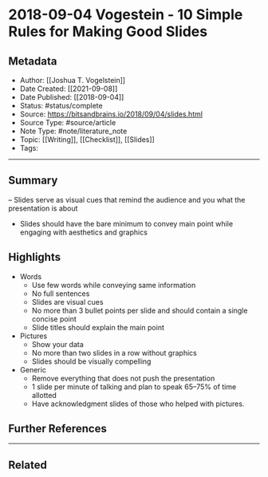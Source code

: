 # 2018-09-04 Vogestein - 10 Simple Rules for Making Good Slides
## Metadata
- Author: [[Joshua T. Vogelstein]]
- Date Created: [[2021-09-08]]
- Date Published: [[2018-09-04]]
- Status: #status/complete 
- Source: https://bitsandbrains.io/2018/09/04/slides.html
- Source Type: #source/article 
- Note Type: #note/literature_note
- Topic: [[Writing]], [[Checklist]], [[Slides]]
- Tags: 
---
## Summary
– Slides serve as visual cues that remind the audience and you what the presentation is about
- Slides should have the bare minimum to convey main point while engaging with aesthetics and graphics
## Highlights
- Words
	- Use few words while conveying same information
	- No full sentences
	- Slides are visual cues
	- No more than 3 bullet points per slide and should contain a single concise point
	- Slide titles should explain the main point
- Pictures
	- Show your data
	- No more than two slides in a row without graphics
	- Slides should be visually compelling
- Generic
	- Remove everything that does not push the presentation
	- 1 slide per minute of talking and plan to speak 65–75% of time allotted
	- Have acknowledgment slides of those who helped with pictures.
## Further References
---
## Related